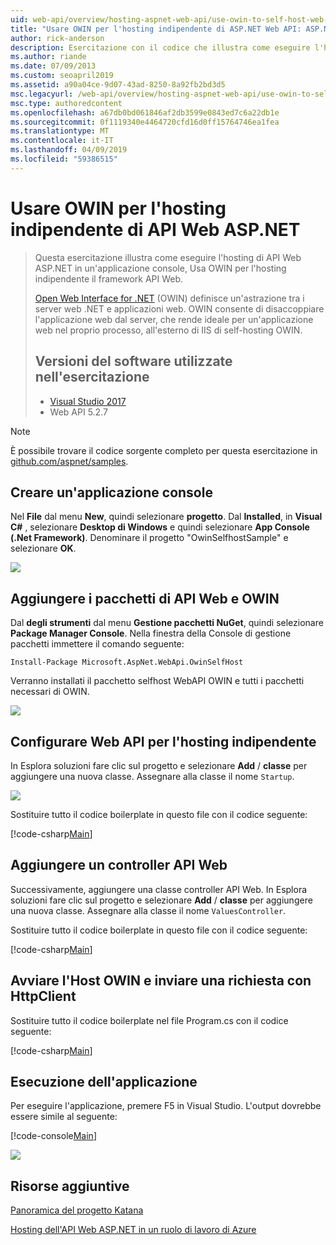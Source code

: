 ```yaml
---
uid: web-api/overview/hosting-aspnet-web-api/use-owin-to-self-host-web-api
title: "Usare OWIN per l'hosting indipendente di ASP.NET Web API: ASP.NET 4.x"
author: rick-anderson
description: Esercitazione con il codice che illustra come eseguire l'hosting di API Web ASP.NET in un'applicazione console.
ms.author: riande
ms.date: 07/09/2013
ms.custom: seoapril2019
ms.assetid: a90a04ce-9d07-43ad-8250-8a92fb2bd3d5
msc.legacyurl: /web-api/overview/hosting-aspnet-web-api/use-owin-to-self-host-web-api
msc.type: authoredcontent
ms.openlocfilehash: a67db0bd061846af2db3599e0843ed7c6a22db1e
ms.sourcegitcommit: 0f1119340e4464720cfd16d0ff15764746ea1fea
ms.translationtype: MT
ms.contentlocale: it-IT
ms.lasthandoff: 04/09/2019
ms.locfileid: "59386515"
---
```

# <a name="use-owin-to-self-host-aspnet-web-api"></a>Usare OWIN per l'hosting indipendente di API Web ASP.NET 


> Questa esercitazione illustra come eseguire l'hosting di API Web ASP.NET in un'applicazione console, Usa OWIN per l'hosting indipendente il framework API Web.
>
> [Open Web Interface for .NET](http://owin.org) (OWIN) definisce un'astrazione tra i server web .NET e applicazioni web. OWIN consente di disaccoppiare l'applicazione web dal server, che rende ideale per un'applicazione web nel proprio processo, all'esterno di IIS di self-hosting OWIN.
>
> ## <a name="software-versions-used-in-the-tutorial"></a>Versioni del software utilizzate nell'esercitazione
>
>
> - [Visual Studio 2017](https://visualstudio.microsoft.com/downloads/) 
> - Web API 5.2.7


> [!NOTE]
> È possibile trovare il codice sorgente completo per questa esercitazione in [github.com/aspnet/samples](https://github.com/aspnet/samples/tree/master/samples/aspnet/WebApi/OwinSelfhostSample).


## <a name="create-a-console-application"></a>Creare un'applicazione console

Nel **File** dal menu **New**, quindi selezionare **progetto**. Dal **Installed**, in **Visual C#** , selezionare **Desktop di Windows** e quindi selezionare **App Console (.Net Framework)**. Denominare il progetto "OwinSelfhostSample" e selezionare **OK**.

[![](use-owin-to-self-host-web-api/_static/image7.png)](use-owin-to-self-host-web-api/_static/image7.png)

## <a name="add-the-web-api-and-owin-packages"></a>Aggiungere i pacchetti di API Web e OWIN

Dal **degli strumenti** dal menu **Gestione pacchetti NuGet**, quindi selezionare **Package Manager Console**. Nella finestra della Console di gestione pacchetti immettere il comando seguente:

`Install-Package Microsoft.AspNet.WebApi.OwinSelfHost`

Verranno installati il pacchetto selfhost WebAPI OWIN e tutti i pacchetti necessari di OWIN.

[![](use-owin-to-self-host-web-api/_static/image4.png)](use-owin-to-self-host-web-api/_static/image3.png)

## <a name="configure-web-api-for-self-host"></a>Configurare Web API per l'hosting indipendente

In Esplora soluzioni fare clic sul progetto e selezionare **Add** / **classe** per aggiungere una nuova classe. Assegnare alla classe il nome `Startup`.

![](use-owin-to-self-host-web-api/_static/image5.png)

Sostituire tutto il codice boilerplate in questo file con il codice seguente:

[!code-csharp[Main](use-owin-to-self-host-web-api/samples/sample1.cs)]

## <a name="add-a-web-api-controller"></a>Aggiungere un controller API Web

Successivamente, aggiungere una classe controller API Web. In Esplora soluzioni fare clic sul progetto e selezionare **Add** / **classe** per aggiungere una nuova classe. Assegnare alla classe il nome `ValuesController`.

Sostituire tutto il codice boilerplate in questo file con il codice seguente:

[!code-csharp[Main](use-owin-to-self-host-web-api/samples/sample2.cs)]

## <a name="start-the-owin-host-and-make-a-request-with-httpclient"></a>Avviare l'Host OWIN e inviare una richiesta con HttpClient

Sostituire tutto il codice boilerplate nel file Program.cs con il codice seguente:

[!code-csharp[Main](use-owin-to-self-host-web-api/samples/sample3.cs)]

## <a name="run-the-application"></a>Esecuzione dell'applicazione

Per eseguire l'applicazione, premere F5 in Visual Studio. L'output dovrebbe essere simile al seguente:

[!code-console[Main](use-owin-to-self-host-web-api/samples/sample4.cmd)]

![](use-owin-to-self-host-web-api/_static/image6.png)

## <a name="additional-resources"></a>Risorse aggiuntive

[Panoramica del progetto Katana](../../../aspnet/overview/owin-and-katana/an-overview-of-project-katana.md)

[Hosting dell'API Web ASP.NET in un ruolo di lavoro di Azure](host-aspnet-web-api-in-an-azure-worker-role.md)

